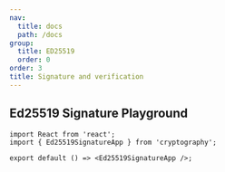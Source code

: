 ```yaml
---
nav:
  title: docs
  path: /docs
group:
  title: ED25519
  order: 0
order: 3
title: Signature and verification
---
```


## Ed25519 Signature Playground

```tsx
import React from 'react';
import { Ed25519SignatureApp } from 'cryptography';

export default () => <Ed25519SignatureApp />;
```
